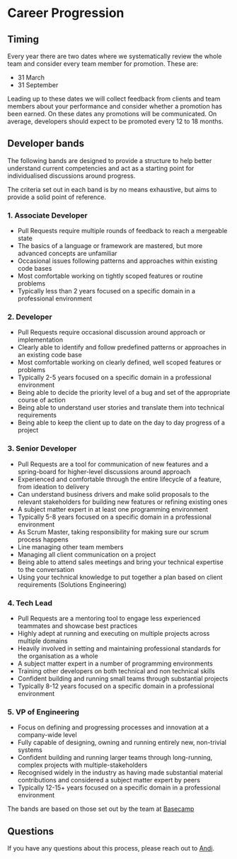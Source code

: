 # Career Progression

## Timing

Every year there are two dates where we systematically review the whole team and consider every team member for promotion. These are:
* 31 March
* 31 September

Leading up to these dates we will collect feedback from clients and team members about your performance and consider whether a promotion has been earned. On these dates any promotions will be communicated. On average, developers should expect to be promoted every 12 to 18 months.

## Developer bands

The following bands are designed to provide a structure to help better
understand current competencies and act as a starting point for individualised
discussions around progress.

The criteria set out in each band is by no means exhaustive, but aims to provide
a solid point of reference.

### 1. Associate Developer

* Pull Requests require multiple rounds of feedback to reach a mergeable state
* The basics of a language or framework are mastered, but more advanced concepts
  are unfamiliar
* Occasional issues following patterns and approaches within existing code bases
* Most comfortable working on tightly scoped features or routine problems
* Typically less than 2 years focused on a specific domain in a
  professional environment

### 2. Developer

* Pull Requests require occasional discussion around approach or implementation
* Clearly able to identify and follow predefined patterns or approaches in an
  existing code base
* Most comfortable working on clearly defined, well scoped features or
  problems
* Typically 2-5 years focused on a specific domain in a professional
  environment
* Being able to decide the priority level of a bug and set of the appropriate course of action
* Being able to understand user stories and translate them into technical requirements 
* Being able to keep the client up to date on the day to day progress of a project 

### 3. Senior Developer

* Pull Requests are a tool for communication of new features and a
  spring-board for higher-level discussions around approach
* Experienced and comfortable through the entire lifecycle of a feature, from
  ideation to delivery
* Can understand business drivers and make solid proposals to the relevant
  stakeholders for building new features or refining existing ones
* A subject matter expert in at least one programming environment
* Typically 5-8 years focused on a specific domain in a professional
  environment
* As Scrum Master, taking responsibility for making sure our scrum process happens
* Line managing other team members
* Managing all client communication on a project
* Being able to attend sales meetings and bring your technical expertise to the conversation
* Using your technical knowledge to put together a plan based on client requirements (Solutions Engineering)

### 4. Tech Lead

* Pull Requests are a mentoring tool to engage less experienced teammates and
  showcase best practices
* Highly adept at running and executing on multiple projects across multiple
  domains
* Heavily involved in setting and maintaining professional standards for the
  organisation as a whole
* A subject matter expert in a number of programming environments
* Training other developers on both technical and non technical skills 
* Confident building and running small teams through substantial projects
* Typically 8-12 years focused on a specific domain in a professional
  environment

### 5. VP of Engineering

* Focus on defining and progressing processes and innovation at a company-wide
  level
* Fully capable of designing, owning and running entirely new, non-trivial
  systems
* Confident building and running larger teams through long-running, complex
  projects with multiple-stakeholders
* Recognised widely in the industry as having made substantial material
  contributions and considered a subject matter expert by peers
* Typically 12-15+ years focused on a specific domain in a professional
  environment

The bands are based on those set out by the team at
[Basecamp](https://github.com/basecamp/handbook/blob/master/titles-for-programmers.md)


## Questions

If you have any questions about this process, please reach out to [Andi](https://wakeflow.io/team).